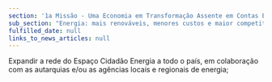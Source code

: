 ```yaml
---
section: '1a Missão - Uma Economia em Transformação Assente em Contas Equilibradas'
sub_section: "Energia: mais renováveis, menores custos e maior competitividade"
fulfilled_date: null
links_to_news_articles: null
---
```


Expandir a rede do Espaço Cidadão Energia a todo o país, em colaboração com as autarquias e/ou as agências locais e regionais de energia;